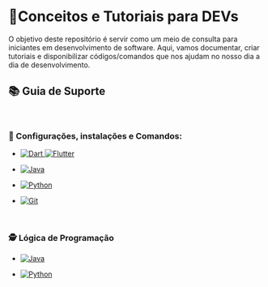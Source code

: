 # 🎯Conceitos e Tutoriais para DEVs

O objetivo deste repositório é servir como um meio de consulta para iniciantes em desenvolvimento de software. Aqui, vamos documentar, criar tutoriais e disponibilizar códigos/comandos que nos ajudam no nosso dia a dia de desenvolvimento. 


## 📚 Guia de Suporte

<br>

### 🚀 Configurações, instalações e Comandos:

- [![Dart](https://img.shields.io/badge/dart-%230175C2.svg?style=for-the-badge&logo=dart&logoColor=white) ![Flutter](https://img.shields.io/badge/Flutter-%2302569B.svg?style=for-the-badge&logo=Flutter&logoColor=white)](docs/Dart_Flutter/configuracao_ambiente_dart.md)

- [![Java](https://img.shields.io/badge/java-%23ED8B00.svg?style=for-the-badge&logo=openjdk&logoColor=white)](docs/Java/instalação_jdk.md)

- [![Python](https://img.shields.io/badge/python-3670A0?style=for-the-badge&logo=python&logoColor=ffdd54)](docs/Python/configura_python.md)

- [![Git](https://img.shields.io/badge/git-%23F05033.svg?style=for-the-badge&logo=git&logoColor=white)](docs/github/docs_git.md)

<br>

### 🕵️ Lógica de Programação

- [![Java](https://img.shields.io/badge/java-%23ED8B00.svg?style=for-the-badge&logo=openjdk&logoColor=white)](docs/Java/logica_programacao_java.md)

- [![Python](https://img.shields.io/badge/python-3670A0?style=for-the-badge&logo=python&logoColor=ffdd54)](docs/Python/logica_programacao_python.md)

